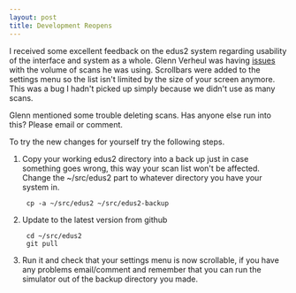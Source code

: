 ```yaml
---
layout: post
title: Development Reopens
---
```


I received some excellent feedback on the edus2 system regarding usability of the interface and system as a whole.  Glenn Verheul was having [issues](https://github.com/asclepius/edus2/issues/10) with the volume of scans he was using.  Scrollbars were added to the settings menu so the list isn't limited by the size of your screen anymore.  This was a bug I hadn't picked up simply because we didn't use as many scans.

Glenn mentioned some trouble deleting scans.  Has anyone else run into this?  Please email or comment.

To try the new changes for yourself try the following steps.

1. Copy your working edus2 directory into a back up just in case something goes wrong, this way your scan list won't be affected.  Change the ~/src/edus2 part to whatever directory you have your system in.

        cp -a ~/src/edus2 ~/src/edus2-backup

2. Update to the latest version from github

        cd ~/src/edus2
        git pull

3. Run it and check that your settings menu is now scrollable, if you have any problems email/comment and remember that you can run the simulator out of the backup directory you made.
